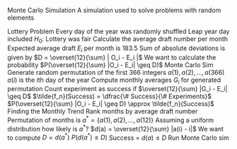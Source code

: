 Monte Carlo Simulation
	A simulation used to solve problems with random elements

Lottery Problem
	Every day of the year was randomly shuffled
	Leap year day included
	$H_0 :$ Lottery was fair
	Calculate the average draft number per month 
	Expected average draft $E_i$ per month is 183.5
	Sum of absolute deviations is given by
		$D = \overset{12}{\sum} | O_i - E_i |$
	We want to calculate the probability
		$P(\overset{12}{\sum} |O_i - E_i| \geq D)$
	Monte Carlo Sim
		Generate random permutation of the first 366 integers $a(1), a(2), \dots, a(366)$
		$a(i)$ is the $i$th day of the year
		Compute monthly averages $G_i$ for generated permutation
		Count experiment as success if
			$\overset{12}{\sum} |G_i - E_i| \geq D$
		$\tilde{f_n}(Success) = \dfrac{\# Success}{\# Experiments}$
		$P(\overset{12}{\sum} |O_i - E_i| \geq D) \approx \tilde{f_n}(Success)$
	Finding the Monthly Trend
		Rank months by average draft number
		Permutation of months is $a^* = \{a(1), a(2), \dots, a(12)\}$
		Assuming a uniform distribution how likely is $a^*$?
		$d(a) = \overset{12}{\sum} |a(i) - i|$
		We want to compute
			$D = d(a^*)$
			$P(d(a^*) \leq D)$
		Success = $d(a) \leq D$
		Run Monte Carlo sim